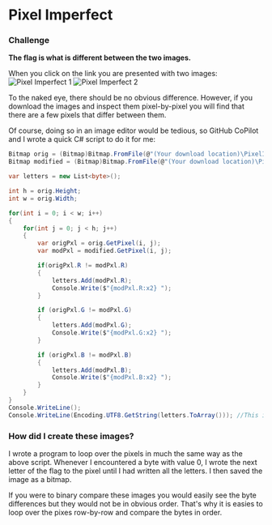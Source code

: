 # Pixel Imperfect

### Challenge
**The flag is what is different between the two images.**

When you click on the link you are presented with two images:
![Pixel Imperfect 1](/images/PixelImperfect1.png) ![Pixel Imperfect 2](/images/PixelImperfect2.png)

To the naked eye, there should be no obvious difference. However, if you download the images and inspect them pixel-by-pixel you will find that there are a few pixels that differ between them.

Of course, doing so in an image editor would be tedious, so GitHub CoPilot and I wrote a quick C# script to do it for me:

```csharp
Bitmap orig = (Bitmap)Bitmap.FromFile(@"(Your download location)\PixelImperfect1.bmp", true);
Bitmap modified = (Bitmap)Bitmap.FromFile(@"(Your download location)\PixelImperfect2.bmp", true);

var letters = new List<byte>();

int h = orig.Height;
int w = orig.Width;

for(int i = 0; i < w; i++)
{
    for(int j = 0; j < h; j++)
    {
        var origPxl = orig.GetPixel(i, j);
        var modPxl = modified.GetPixel(i, j);

        if(origPxl.R != modPxl.R)
        {
            letters.Add(modPxl.R);
            Console.Write($"{modPxl.R:x2} ");
        }

        if (origPxl.G != modPxl.G)
        {
            letters.Add(modPxl.G);
            Console.Write($"{modPxl.G:x2} ");
        }

        if (origPxl.B != modPxl.B)
        {
            letters.Add(modPxl.B);
            Console.Write($"{modPxl.B:x2} ");
        }
    }
}
Console.WriteLine();
Console.WriteLine(Encoding.UTF8.GetString(letters.ToArray())); //This is the flag!
```

### How did I create these images?

I wrote a program to loop over the pixels in much the same way as the above script. Whenever I encountered a byte with value 0, I wrote the next letter of the flag to the pixel until I had written all the letters. I then saved the image as a bitmap.

If you were to binary compare these images you would easily see the byte differences but they would not be in obvious order. That's why it is easies to loop over the pixes row-by-row and compare the bytes in order.

